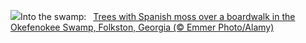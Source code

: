 ![](https://www.bing.com/th?id=OHR.OkefenokeeSwamp_EN-US8688169198_UHD.jpg&w=1000)Into the swamp:&nbsp;&ensp;[Trees with Spanish moss over a boardwalk in the Okefenokee Swamp, Folkston, Georgia (© Emmer Photo/Alamy)](https://www.bing.com/th?id=OHR.OkefenokeeSwamp_EN-US8688169198_UHD.jpg)
<br><br/>

